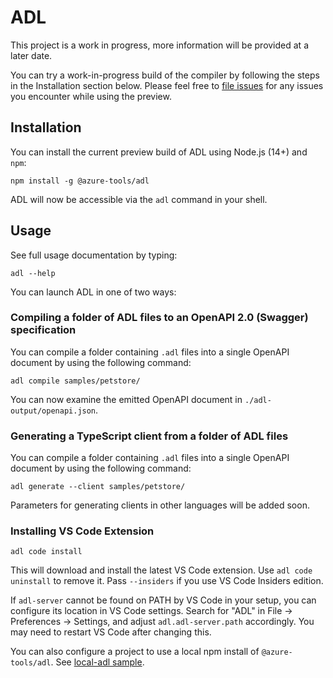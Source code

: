 # ADL

This project is a work in progress, more information will be provided at a later
date.

You can try a work-in-progress build of the compiler by following the steps in
the Installation section below.  Please feel free to [file
issues](https://github.com/Azure/adl/issues) for any issues you encounter while
using the preview.

## Installation

You can install the current preview build of ADL using Node.js (14+) and `npm`:

```
npm install -g @azure-tools/adl
```

ADL will now be accessible via the `adl` command in your shell.

## Usage

See full usage documentation by typing:

```
adl --help
```

You can launch ADL in one of two ways:

### Compiling a folder of ADL files to an OpenAPI 2.0 (Swagger) specification

You can compile a folder containing `.adl` files into a single OpenAPI document by
using the following command:

```
adl compile samples/petstore/
```

You can now examine the emitted OpenAPI document in `./adl-output/openapi.json`.

### Generating a TypeScript client from a folder of ADL files

You can compile a folder containing `.adl` files into a single OpenAPI document by
using the following command:

```
adl generate --client samples/petstore/
```

Parameters for generating clients in other languages will be added soon.


### Installing VS Code Extension

```
adl code install
```

This will download and install the latest VS Code extension. Use `adl code
uninstall` to remove it. Pass `--insiders` if you use VS Code Insiders edition.

If `adl-server` cannot be found on PATH by VS Code in your setup, you can
configure its location in VS Code settings. Search for "ADL" in File ->
Preferences -> Settings, and adjust `adl.adl-server.path` accordingly. You may
need to restart VS Code after changing this.

You can also configure a project to use a local npm install of
`@azure-tools/adl`. See [local-adl sample](packages/adl/samples/local-adl).
